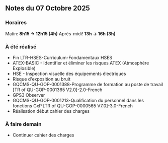 ## Notes du 07 Octobre 2025

### Horaires 
Matin: **8h15 → 12h15 (4h)**
Après-midi! **13h → 16h (3h)**

### À été réalisé
- Fin LTR-HSES-Curriculum-Fondamentaux HSES
- ATEX-BASIC - Identifier et éliminer les risques ATEX (Atmosphère Explosible)
- HSE - Inspection visuelle des équipements électriques
- Risque d'exposition au bruit
- GQCMS-QU-GOP-0001388-Programme de formation au poste de travail [TR of QU-GOP-0001365 V2.0]-2.0-French
- GPS3 Observer
- GQCMS-QU-GOP-0001213-Qualification du personnel dans les fonctions GxP [TR of QU-GOP-0000565 V7.0]-3.0-French
- Réalisation début cahier des charges


### À faire demain
- Continuer cahier des charges